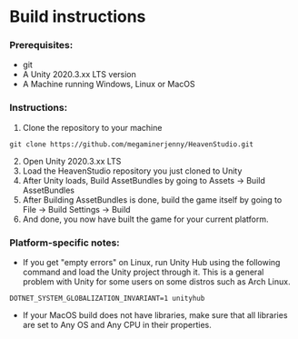 # Build instructions

### Prerequisites:
- git
- A Unity 2020.3.xx LTS version
- A Machine running Windows, Linux or MacOS

### Instructions:
1. Clone the repository to your machine
```
git clone https://github.com/megaminerjenny/HeavenStudio.git
```
2. Open Unity 2020.3.xx LTS
3. Load the HeavenStudio repository you just cloned to Unity
4. After Unity loads, Build AssetBundles by going to Assets -> Build AssetBundles
5. After Building AssetBundles is done, build the game itself by going to File -> Build Settings -> Build
6. And done, you now have built the game for your current platform.

### Platform-specific notes:
- If you get "empty errors" on Linux, run Unity Hub using the following command and load the Unity project through it. This is a general problem with Unity for some users on some distros such as Arch Linux.
```
DOTNET_SYSTEM_GLOBALIZATION_INVARIANT=1 unityhub
```
- If your MacOS build does not have libraries, make sure that all libraries are set to Any OS and Any CPU in their properties.
